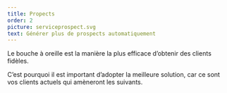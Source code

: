 ```yaml
---
title: Propects
order: 2
picture: serviceprospect.svg
text: Générer plus de prospects automatiquement
---
```

Le bouche à oreille est la manière la plus efficace d’obtenir des clients fidèles. 

C’est pourquoi il est important d’adopter la meilleure solution, car ce sont vos clients actuels qui amèneront les suivants.